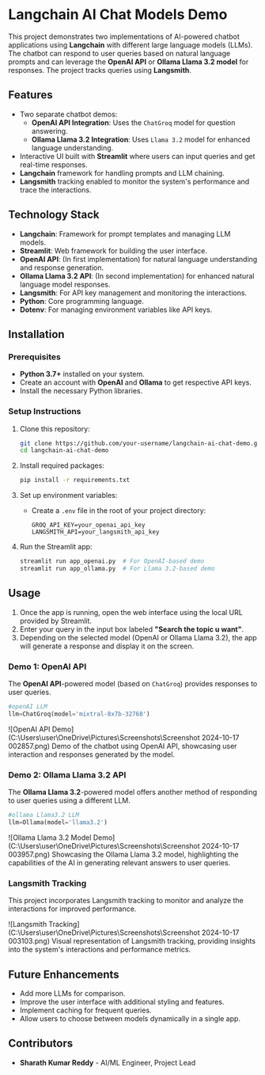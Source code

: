
# Langchain AI Chat Models Demo

This project demonstrates two implementations of AI-powered chatbot applications using **Langchain** with different large language models (LLMs). The chatbot can respond to user queries based on natural language prompts and can leverage the **OpenAI API** or **Ollama Llama 3.2 model** for responses. The project tracks queries using **Langsmith**.

## Features
- Two separate chatbot demos:
  - **OpenAI API Integration**: Uses the `ChatGroq` model for question answering.
  - **Ollama Llama 3.2 Integration**: Uses `Llama 3.2` model for enhanced language understanding.
- Interactive UI built with **Streamlit** where users can input queries and get real-time responses.
- **Langchain** framework for handling prompts and LLM chaining.
- **Langsmith** tracking enabled to monitor the system's performance and trace the interactions.

## Technology Stack
- **Langchain**: Framework for prompt templates and managing LLM models.
- **Streamlit**: Web framework for building the user interface.
- **OpenAI API**: (In first implementation) for natural language understanding and response generation.
- **Ollama Llama 3.2 API**: (In second implementation) for enhanced natural language model responses.
- **Langsmith**: For API key management and monitoring the interactions.
- **Python**: Core programming language.
- **Dotenv**: For managing environment variables like API keys.

## Installation

### Prerequisites
- **Python 3.7+** installed on your system.
- Create an account with **OpenAI** and **Ollama** to get respective API keys.
- Install the necessary Python libraries.

### Setup Instructions

1. Clone this repository:
   ```bash
   git clone https://github.com/your-username/langchain-ai-chat-demo.git
   cd langchain-ai-chat-demo
   ```

2. Install required packages:
   ```bash
   pip install -r requirements.txt
   ```

3. Set up environment variables:
   - Create a `.env` file in the root of your project directory:
     ```
     GROQ_API_KEY=your_openai_api_key
     LANGSMITH_API=your_langsmith_api_key
     ```

4. Run the Streamlit app:
   ```bash
   streamlit run app_openai.py  # For OpenAI-based demo
   streamlit run app_ollama.py  # For Llama 3.2-based demo
   ```

## Usage

1. Once the app is running, open the web interface using the local URL provided by Streamlit.
2. Enter your query in the input box labeled **"Search the topic u want"**.
3. Depending on the selected model (OpenAI or Ollama Llama 3.2), the app will generate a response and display it on the screen.

### Demo 1: OpenAI API

The **OpenAI API**-powered model (based on `ChatGroq`) provides responses to user queries.

```python
#openAI LLM
llm=ChatGroq(model='mixtral-8x7b-32768')
```
![OpenAI API Demo](C:\Users\user\OneDrive\Pictures\Screenshots\Screenshot 2024-10-17 002857.png) Demo of the chatbot using OpenAI API, showcasing user interaction and responses generated by the model.

### Demo 2: Ollama Llama 3.2 API

The **Ollama Llama 3.2**-powered model offers another method of responding to user queries using a different LLM.

```python
#ollama Llama3.2 LLM
llm=Ollama(model='llama3.2')
```
![Ollama Llama 3.2 Model Demo](C:\Users\user\OneDrive\Pictures\Screenshots\Screenshot 2024-10-17 003957.png) Showcasing the Ollama Llama 3.2 model, highlighting the capabilities of the AI in generating relevant answers to user queries.

### Langsmith Tracking
This project incorporates Langsmith tracking to monitor and analyze the interactions for improved performance.

![Langsmith Tracking](C:\Users\user\OneDrive\Pictures\Screenshots\Screenshot 2024-10-17 003103.png) Visual representation of Langsmith tracking, providing insights into the system's interactions and performance metrics.

## Future Enhancements

- Add more LLMs for comparison.
- Improve the user interface with additional styling and features.
- Implement caching for frequent queries.
- Allow users to choose between models dynamically in a single app.

## Contributors
- **Sharath Kumar Reddy** - AI/ML Engineer, Project Lead
